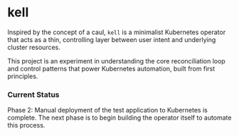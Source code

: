 # kell

Inspired by the concept of a caul, `kell` is a minimalist Kubernetes operator that acts as a thin, controlling layer between user intent and underlying cluster resources.

This project is an experiment in understanding the core reconciliation loop and control patterns that power Kubernetes automation, built from first principles.

### Current Status

Phase 2: Manual deployment of the test application to Kubernetes is complete. The next phase is to begin building the operator itself to automate this process.
